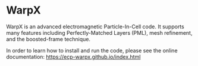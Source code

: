 # WarpX

WarpX is an advanced electromagnetic Particle-In-Cell code.
It supports many features including Perfectly-Matched Layers (PML), mesh refinement,
and the boosted-frame technique.

In order to learn how to install and run the code, please see the online documentation: https://ecp-warpx.github.io/index.html

